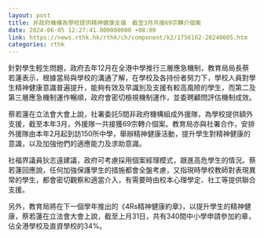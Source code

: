 ```yaml
---
layout: post
title: 非政府機構為學校提供精神健康支援　截至3月共接69宗轉介個案
date: 2024-06-05 12:27:41.000000000 +08:00
link: https://news.rthk.hk/rthk/ch/component/k2/1756162-20240605.htm
categories: rthk
---
```


針對學生輕生問題，政府去年12月在全港中學推行三層應急機制，教育局局長蔡若蓮表示，根據當局與學校的溝通了解，在學校及各持份者努力下，學校人員對學生精神健康意識普遍提升，能夠有效及早識別及支援有較高風險的學生，而第二及第三層應急機制運作暢順，政府會密切檢視機制運作，並委聘顧問評估機制成效。

蔡若蓮在立法會大會上說，社署委託5間非政府機構組成外援隊，為學校提供額外支援，截至本年3月，外援隊一共接獲69宗轉介個案。教育局亦與社署合作，安排外援隊由本年2月起到訪150所中學，舉辦精神健康活動，提升學生對精神健康的意識，以及加強他們的適應能力及求助意識。

社福界議員狄志遠建議，政府可考慮採用個案經理模式，跟進高危學生的情況。蔡若蓮回應說，任何加強保護學生的措施都會全盤考慮，又指現時學校教師對表現異常的學生，都會密切觀察和適當介入，有需要時由校本心理學定、社工等提供聯合支援。

另外，教育局將在下一個學年推出的《4Rs精神健康約章》，以提升學生的精神健康，蔡若蓮在立法會大會上說，截至上月31日，共有340間中小學申請參加約章，佔全港學校及直資學校的34%。
